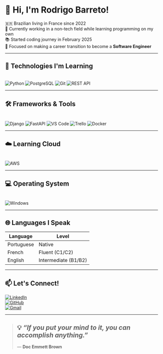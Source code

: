 # 👋 Hi, I'm Rodrigo Barreto!

🇧🇷 Brazilian living in France since 2022  
💼 Currently working in a non-tech field while learning programming on my own  
📚 Started coding journey in February 2025  
🎯 Focused on making a career transition to become a **Software Engineer**  

---

## 🚀 Technologies I'm Learning

<div style="display: inline_block"><br/>
  <img align="center" alt="Python" src="https://img.shields.io/badge/Python-14354C?style=for-the-badge&logo=python&logoColor=white"/>
  <img align="center" alt="PostgreSQL" src="https://img.shields.io/badge/PostgreSQL-336791?style=for-the-badge&logo=postgresql&logoColor=white"/>
  <img align="center" alt="Git" src="https://img.shields.io/badge/Git-F05032?style=for-the-badge&logo=git&logoColor=white"/>
  <img align="center" alt="REST API" src="https://img.shields.io/badge/REST_API-00ADD8?style=for-the-badge&logo=api&logoColor=white"/>
</div>

---

## 🛠️ Frameworks & Tools

<div style="display: inline_block"><br/>
  <img align="center" alt="Django" src="https://img.shields.io/badge/Django-092E20?style=for-the-badge&logo=django&logoColor=white"/>
  <img align="center" alt="FastAPI" src="https://img.shields.io/badge/FastAPI-005571?style=for-the-badge&logo=fastapi"/>
  <img align="center" alt="VS Code" src="https://img.shields.io/badge/VS_Code-0078D4?style=for-the-badge&logo=visual-studio-code&logoColor=white"/>
  <img align="center" alt="Trello" src="https://img.shields.io/badge/Trello-0052CC?style=for-the-badge&logo=trello&logoColor=white"/>
  <img align="center" alt="Docker" src="https://img.shields.io/badge/Docker-2496ED?style=for-the-badge&logo=docker&logoColor=white"/>
</div>

---

## ☁️ Learning Cloud

<div style="display: inline_block"><br/>
  <img align="center" alt="AWS" src="https://img.shields.io/badge/AWS-FF9900?style=for-the-badge&logo=amazon-aws&logoColor=white"/>
</div>

---

## 💻 Operating System

<div style="display: inline_block"><br/>
  <img align="center" alt="Windows" src="https://img.shields.io/badge/Windows-0078D6?style=for-the-badge&logo=windows&logoColor=white"/>
</div>

---

## 🌐 Languages I Speak

| Language   | Level           |
|------------|-----------------|
| Portuguese | Native          |
| French     | Fluent (C1/C2)  |
| English    | Intermediate (B1/B2) |

---

## 📫 Let's Connect!

[![LinkedIn](https://img.shields.io/badge/LinkedIn-0077B5?style=for-the-badge&logo=linkedin&logoColor=white)](https://linkedin.com/in/rodrigo-barreto-12b2ba193/)  
[![GitHub](https://img.shields.io/badge/GitHub-100000?style=for-the-badge&logo=github&logoColor=white)](https://github.com/rodrigobarretonunes)  
[![Gmail](https://img.shields.io/badge/Gmail-D14836?style=for-the-badge&logo=gmail&logoColor=white)](mailto:rodrigobarretonunes19@gmail.com)

---

> ## 💡 *“If you put your mind to it, you can accomplish anything.”*  
> — **Doc Emmett Brown**

